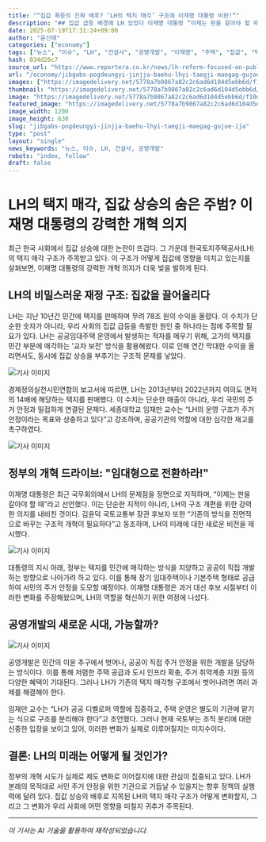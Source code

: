 ```yaml
---
title: "“집값 폭등의 진짜 배후? ‘LH의 택지 매각’ 구조에 이재명 대통령 비판!”"
description: "## 집값 급등 배경에 LH 있었다 이재명 대통령 “이제는 판을 갈아야 할 때” ..."
date: 2025-07-19T17:31:24+09:00
author: "윤신애"
categories: ["economy"]
tags: ["뉴스", "이슈", "LH", "건설사", "공영개발", "이재명", "주택", "집값", "택지", "부동산정책", "경제구조"]
hash: 034d20c7
source_url: "https://www.reportera.co.kr/news/lh-reform-focused-on-public-development/"
url: "/economy/jibgabs-pogdeungyi-jinjja-baehu-lhyi-taegji-maegag-gujoe-ija/"
images: ["https://imagedelivery.net/5778a7b9867a82c2c6ad6d104d5ebb6d/f10d1ad8-969b-43e0-4198-ec9138d5d000", "https://imagedelivery.net/5778a7b9867a82c2c6ad6d104d5ebb6d/e7c2de58-46e9-4e7e-4e8a-4e49d3f2fa00", "https://imagedelivery.net/5778a7b9867a82c2c6ad6d104d5ebb6d/83ef2ddf-5350-45b2-223a-063a73d31800", "https://imagedelivery.net/5778a7b9867a82c2c6ad6d104d5ebb6d/ed9fc0ac-63dd-46e9-d7ec-3d72274c1400"]
thumbnail: "https://imagedelivery.net/5778a7b9867a82c2c6ad6d104d5ebb6d/f10d1ad8-969b-43e0-4198-ec9138d5d000"
image: "https://imagedelivery.net/5778a7b9867a82c2c6ad6d104d5ebb6d/f10d1ad8-969b-43e0-4198-ec9138d5d000"
featured_image: "https://imagedelivery.net/5778a7b9867a82c2c6ad6d104d5ebb6d/f10d1ad8-969b-43e0-4198-ec9138d5d000"
image_width: 1200
image_height: 630
slug: "jibgabs-pogdeungyi-jinjja-baehu-lhyi-taegji-maegag-gujoe-ija"
type: "post"
layout: "single"
news_keywords: "뉴스, 이슈, LH, 건설사, 공영개발"
robots: "index, follow"
draft: false
---
```


# LH의 택지 매각, 집값 상승의 숨은 주범? 이재명 대통령의 강력한 개혁 의지

최근 한국 사회에서 집값 상승에 대한 논란이 뜨겁다. 그 가운데 한국토지주택공사(LH)의 택지 매각 구조가 주목받고 있다. 이 구조가 어떻게 집값에 영향을 미치고 있는지를 살펴보면, 이재명 대통령의 강력한 개혁 의지가 더욱 빛을 발하게 된다.

## LH의 비밀스러운 재정 구조: 집값을 끌어올리다

LH는 지난 10년간 민간에 택지를 판매하며 무려 78조 원의 수익을 올렸다. 이 수치가 단순한 숫자가 아니라, 우리 사회의 집값 급등을 촉발한 원인 중 하나라는 점에 주목할 필요가 있다. LH는 공공임대주택 운영에서 발생하는 적자를 메우기 위해, 고가의 택지를 민간 부문에 매각하는 '교차 보전' 방식을 활용해왔다. 이로 인해 연간 막대한 수익을 올리면서도, 동시에 집값 상승을 부추기는 구조적 문제를 낳았다.


![기사 이미지](https://imagedelivery.net/5778a7b9867a82c2c6ad6d104d5ebb6d/f10d1ad8-969b-43e0-4198-ec9138d5d000)


경제정의실천시민연합의 보고서에 따르면, LH는 2013년부터 2022년까지 여의도 면적의 14배에 해당하는 택지를 판매했다. 이 수치는 단순한 매출이 아니라, 우리 국민의 주거 안정과 밀접하게 연결된 문제다. 세종대학교 임재만 교수는 “LH의 운영 구조가 주거 안정이라는 목표와 상충하고 있다”고 강조하며, 공공기관의 역할에 대한 심각한 재고를 촉구하였다.


![기사 이미지](https://imagedelivery.net/5778a7b9867a82c2c6ad6d104d5ebb6d/e7c2de58-46e9-4e7e-4e8a-4e49d3f2fa00)


## 정부의 개혁 드라이브: "임대형으로 전환하라!"

이재명 대통령은 최근 국무회의에서 LH의 문제점을 정면으로 지적하며, “이제는 판을 갈아야 할 때”라고 선언했다. 이는 단순한 지적이 아니라, LH의 구조 개편을 위한 강력한 의지를 내비친 것이다. 김윤덕 국토교통부 장관 후보자 또한 “기존의 방식을 전면적으로 바꾸는 구조적 개혁이 필요하다”고 동조하며, LH의 미래에 대한 새로운 비전을 제시했다.


![기사 이미지](https://imagedelivery.net/5778a7b9867a82c2c6ad6d104d5ebb6d/83ef2ddf-5350-45b2-223a-063a73d31800)


대통령의 지시 아래, 정부는 택지를 민간에 매각하는 방식을 지양하고 공공이 직접 개발하는 방향으로 나아가려 하고 있다. 이를 통해 장기 임대주택이나 기본주택 형태로 공급하여 서민의 주거 안정을 도모할 예정이다. 이재명 대통령은 과거 대선 후보 시절부터 이러한 변화를 주장해왔으며, LH의 역할을 혁신하기 위한 여정에 나섰다.

## 공영개발의 새로운 시대, 가능할까?


![기사 이미지](https://imagedelivery.net/5778a7b9867a82c2c6ad6d104d5ebb6d/ed9fc0ac-63dd-46e9-d7ec-3d72274c1400)


공영개발은 민간의 이윤 추구에서 벗어나, 공공이 직접 주거 안정을 위한 개발을 담당하는 방식이다. 이를 통해 저렴한 주택 공급과 도시 인프라 확충, 주거 취약계층 지원 등의 다양한 혜택이 기대된다. 그러나 LH가 기존의 택지 매각형 구조에서 벗어나려면 여러 과제를 해결해야 한다.

임재만 교수는 “LH가 공공 디벨로퍼 역할에 집중하고, 주택 운영은 별도의 기관에 맡기는 식으로 구조를 분리해야 한다”고 조언했다. 그러나 현재 국토부는 조직 분리에 대한 신중한 입장을 보이고 있어, 이러한 변화가 실제로 이루어질지는 미지수이다.

## 결론: LH의 미래는 어떻게 될 것인가?

정부의 개혁 시도가 실제로 제도 변화로 이어질지에 대한 관심이 집중되고 있다. LH가 본래의 목적대로 서민 주거 안정을 위한 기관으로 거듭날 수 있을지는 향후 정책의 실행력에 달려 있다. 집값 상승의 배후로 지목된 LH의 택지 매각 구조가 어떻게 변화할지, 그리고 그 변화가 우리 사회에 어떤 영향을 미칠지 귀추가 주목된다.

---
*이 기사는 AI 기술을 활용하여 재작성되었습니다.*
